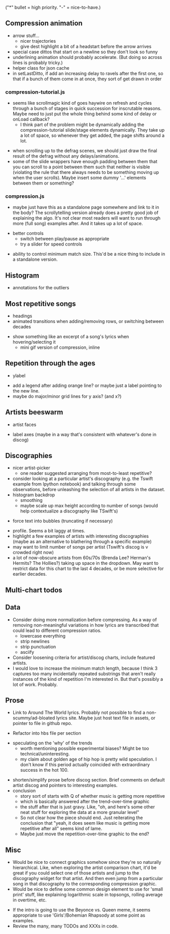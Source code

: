 ("*" bullet = high priority. "-" = nice-to-have.)

## Compression animation
- arrow stuff...
    - nicer trajectories
    - give dest highlight a bit of a headstart before the arrow arrives
- special case dittos that start on a newline so they don't look so funny
- underlining animation should probably accelerate. (But doing so across lines is probably tricky.)
- helper class for json cache
- in setLastDitto, if add an increasing delay to ravels after the first one, so that if a bunch of them come in at once, they sort of get drawn in order

### compression-tutorial.js
* seems like scrollmagic kind of goes haywire on refresh and cycles through a bunch of stages in quick succession for inscrutable reasons. Maybe need to just put the whole thing behind some kind of delay or onLoad callback?
    - I think part of the problem might be dynamically adding the compression-tutorial slide/stage elements dynamically. They take up a lot of space, so whenever they get added, the page shifts around a lot.
- when scrolling up to the defrag scenes, we should just draw the final result of the defrag without any delays/animations. 
- some of the slide wrappers have enough padding between them that you can scroll to a point between them such that neither is visible (violating the rule that there always needs to be something moving up when the user scrolls). Maybe insert some dummy '...' elements between them or something?

### compression.js
- maybe just have this as a standalone page somewhere and link to it in the body? The scrollytelling version already does a pretty good job of explaining the algo. It's not clear most readers will want to run through more (full song) examples after. And it takes up a lot of space.
* better controls
    - switch between play/pause as appropriate
    - try a slider for speed controls
- ability to control minimum match size. This'd be a nice thing to include in a standalone version.

## Histogram
- annotations for the outliers

## Most repetitive songs
* headings
* animated transitions when adding/removing rows, or switching between decades
- show something like an excerpt of a song's lyrics when hovering/selecting it
    - mini gif version of compression, inline

## Repetition through the ages
* ylabel
- add a legend after adding orange line? or maybe just a label pointing to the new line.
- maybe do major/minor grid lines for y axis? (and x?)

## Artists beeswarm
- artist faces
* label axes (maybe in a way that's consistent with whatever's done in discog)

## Discographies
- nicer artist-picker
    - one reader suggested arranging from most-to-least repetitive?
- consider looking at a particular artist's discography (e.g. the Tswift example from Ipython notebook) and talking through some observations, before unleashing the selection of all artists in the dataset.
- histogram backdrop
    - smoothing
    - maybe scale up max height according to number of songs (would help contextualize a discography like TSwift's)
* force text into bubbles (truncating if necessary)
- profile. Seems a bit laggy at times.
- highlight a few examples of artists with interesting discographies (maybe as an alternative to blathering through a specific example)
- may want to limit number of songs per artist (Tswift's discog is v crowded right now)
- a lot of now-obscure artists from 60s/70s (Brenda Lee? Herman's Hermits? The Hollies?) taking up space in the dropdown. May want to restrict data for this chart to the last 4 decades, or be more selective for earlier decades.

## Multi-chart todos

## Data
- Consider doing more normalization before compressing. As a way of removing non-meaningful variations in how lyrics are transcribed that could lead to different compression ratios.
    - lowercase everything
    - strip newlines
    - strip punctuation
    - asciify
- Consider loosening criteria for artist/discog charts, include featured artists.
- I would love to increase the minimum match length, because I think 3 captures too many incidentally repeated substrings that aren't really instances of the kind of repetition I'm interested in. But that's possibly a lot of work. Probably.
    
## Prose
* Link to Around The World lyrics. Probably not possible to find a non-scummy/ad-bloated lyrics site. Maybe just host text file in assets, or pointer to file in github repo.
- Refactor into hbs file per section
* speculating on the 'why' of the trends
    - worth mentioning possible experimental biases? Might be too technical/uninteresting.
    - my claim about golden age of hip hop is pretty wild speculation. I don't know if this period actually coincided with extraordinary success in the hot 100.
- shorten/simplify prose before discog section. Brief comments on default artist discog and pointers to interesting examples.
- conclusion
    - story sort of starts with Q of whether music is getting more repetitive
    - which is basically answered after the trend-over-time graphic
    - the stuff after that is just gravy. Like, "oh, and here's some other neat stuff for exploring the data at a more granular level"
    - So not clear how the piece should end. Just reiterating the conclusion that "yeah, it does seem like music is getting more repetitive after all" seems kind of lame.
    - Maybe just move the repetition-over-time graphic to the end?

## Misc
- Would be nice to connect graphics somehow since they're so naturally hierarchical. Like, when exploring the artist comparison chart, it'd be great if you could select one of those artists and jump to the discography widget for that artist. And then even jump from a particular song in that discography to the corresponding compression graphic.
- Would be nice to define some common design element to use for 'small print' stuff, like explaining logarithmic scale in topsongs, rolling average in overtime, etc.
* If the intro is going to use the Beyonce vs. Queen meme, it seems appropriate to use 'Girls'/Bohemian Rhapsody at some point as examples.
* Review the many, many TODOs and XXXs in code.
